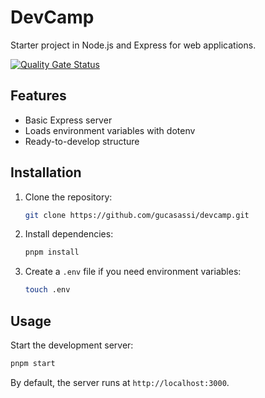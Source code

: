 # DevCamp

Starter project in Node.js and Express for web applications.

[![Quality Gate Status](https://sonarcloud.io/api/project_badges/measure?project=gucasassi_devcamp&metric=alert_status)](https://sonarcloud.io/summary/new_code?id=gucasassi_devcamp)

## Features

- Basic Express server
- Loads environment variables with dotenv
- Ready-to-develop structure

## Installation

1. Clone the repository:
   ```zsh
   git clone https://github.com/gucasassi/devcamp.git
   ```
2. Install dependencies:
   ```zsh
   pnpm install
   ```
3. Create a `.env` file if you need environment variables:
   ```zsh
   touch .env
   ```

## Usage

Start the development server:

```zsh
pnpm start
```

By default, the server runs at `http://localhost:3000`.
